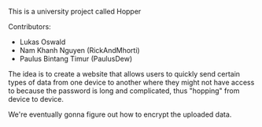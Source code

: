 This is a university project called Hopper

Contributors: 
- Lukas Oswald
- Nam Khanh Nguyen (RickAndMhorti)
- Paulus Bintang Timur (PaulusDew)

The idea is to create a website that allows users to quickly send certain types of data from one device to another where they might not have access to because the password is long and complicated, thus "hopping" from device to device.

We're eventually gonna figure out how to encrypt the uploaded data. 